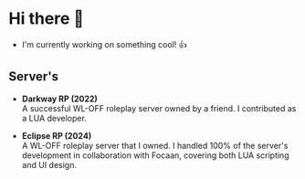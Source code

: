 # Hi there 👋

- I'm currently working on something cool! 👍

## Server's
- **Darkway RP (2022)**  
  A successful WL-OFF roleplay server owned by a friend. I contributed as a LUA developer.  

- **Eclipse RP (2024)**  
  A WL-OFF roleplay server that I owned. I handled 100% of the server's development in collaboration with Focaan, covering both LUA scripting and UI design.
